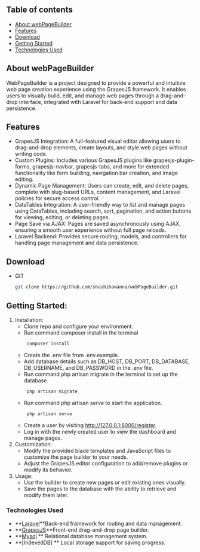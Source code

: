 ## Table of contents

- [About webPageBuilder](#about-webpagebuilder)
- [Features](#features)
- [Download](#download)
- [Getting Started](#getting-started)
- [Technologies Used](#technologies-used)

## About webPageBuilder

WebPageBuilder is a project designed to provide a powerful and intuitive web page creation experience using the GrapesJS framework. It enables users to visually build, edit, and manage web pages through a drag-and-drop interface, integrated with Laravel for back-end support and data persistence.

## Features

- GrapesJS Integration: A full-featured visual editor allowing users to drag-and-drop elements, create layouts, and style web pages without writing code.
- Custom Plugins: Includes various GrapesJS plugins like grapesjs-plugin-forms, grapesjs-navbar, grapesjs-tabs, and more for extended functionality like form building, navigation bar creation, and image editing.
- Dynamic Page Management: Users can create, edit, and delete pages, complete with slug-based URLs, content management, and Laravel policies for secure access control.
- DataTables Integration: A user-friendly way to list and manage pages using DataTables, including search, sort, pagination, and action buttons for viewing, editing, or deleting pages
- Page Save via AJAX: Pages are saved asynchronously using AJAX, ensuring a smooth user experience without full page reloads.
- Laravel Backend: Provides secure routing, models, and controllers for handling page management and data persistence.
## Download
 - GIT
      ```sh
      git clone https://github.com/shashihawanna/webPageBuilder.git
      ```

## Getting Started:
 1. Installation:
    - Clone repo and configure your environment.
    - Run command composer install in the terminal  
      ```sh
       composer install
      ```
    - Create the .env file from .env.example.
    - Add database details such as DB_HOST, DB_PORT, DB_DATABASE, DB_USERNAME, and DB_PASSWORD in the .env file.
    - Run command php artisan migrate in the terminal to set up the database.
      ```sh
       php artisan migrate
      ```
    - Run command php artisan serve to start the application.
      ```sh
       php artisan serve
      ```
    - Create a user by visiting http://127.0.0.1:8000/register.
    - Log in with the newly created user to view the dashboard and manage pages.
 2. Customization:
    - Modify the provided blade templates and JavaScript files to customize the page builder to your needs.
    - Adjust the GrapesJS editor configuration to add/remove plugins or modify its behavior.
 3. Usage:
    - Use the builder to create new pages or edit existing ones visually.
    - Save the pages to the database with the ability to retrieve and modify them later.

### Technologies Used

- **[Laravel](https://laravel.com/docs/11.x/installation)**Back-end framework for routing and data management.
- **[GrapesJS](https://github.com/GrapesJS/grapesjs)**Front-end drag-and-drop page builder.
- **[Mysql](https://www.mysql.com/downloads) ** Relational database management system.
- **[IndexedDB] ** Local storage support for saving progress.
